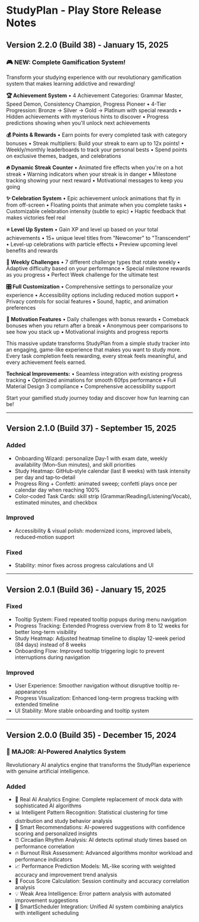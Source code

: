 # StudyPlan - Play Store Release Notes

## Version 2.2.0 (Build 38) - January 15, 2025

### 🎮 **NEW: Complete Gamification System!**

Transform your studying experience with our revolutionary gamification system that makes learning addictive and rewarding!

**🏆 Achievement System**
• 4 Achievement Categories: Grammar Master, Speed Demon, Consistency Champion, Progress Pioneer
• 4-Tier Progression: Bronze → Silver → Gold → Platinum with special rewards
• Hidden achievements with mysterious hints to discover
• Progress predictions showing when you'll unlock next achievements

**💰 Points & Rewards**
• Earn points for every completed task with category bonuses
• Streak multipliers: Build your streak to earn up to 12x points!
• Weekly/monthly leaderboards to track your personal bests
• Spend points on exclusive themes, badges, and celebrations

**🔥 Dynamic Streak Counter**
• Animated fire effects when you're on a hot streak
• Warning indicators when your streak is in danger
• Milestone tracking showing your next reward
• Motivational messages to keep you going

**✨ Celebration System**
• Epic achievement unlock animations that fly in from off-screen
• Floating points that animate when you complete tasks
• Customizable celebration intensity (subtle to epic)
• Haptic feedback that makes victories feel real

**⭐ Level Up System**
• Gain XP and level up based on your total achievements
• 15+ unique level titles from "Newcomer" to "Transcendent"
• Level-up celebrations with particle effects
• Preview upcoming level benefits and rewards

**📅 Weekly Challenges**
• 7 different challenge types that rotate weekly
• Adaptive difficulty based on your performance
• Special milestone rewards as you progress
• Perfect Week challenge for the ultimate test

**🎛️ Full Customization**
• Comprehensive settings to personalize your experience
• Accessibility options including reduced motion support
• Privacy controls for social features
• Sound, haptic, and animation preferences

**💪 Motivation Features**
• Daily challenges with bonus rewards
• Comeback bonuses when you return after a break
• Anonymous peer comparisons to see how you stack up
• Motivational insights and progress reports

This massive update transforms StudyPlan from a simple study tracker into an engaging, game-like experience that makes you want to study more. Every task completion feels rewarding, every streak feels meaningful, and every achievement feels earned.

**Technical Improvements:**
• Seamless integration with existing progress tracking
• Optimized animations for smooth 60fps performance
• Full Material Design 3 compliance
• Comprehensive accessibility support

Start your gamified study journey today and discover how fun learning can be!

---

## Version 2.1.0 (Build 37) - September 15, 2025

### Added
- Onboarding Wizard: personalize Day‑1 with exam date, weekly availability (Mon–Sun minutes), and skill priorities
- Study Heatmap: GitHub‑style calendar (last 8 weeks) with task intensity per day and tap‑to‑detail
- Progress Ring + Confetti: animated sweep; confetti plays once per calendar day when reaching 100%
- Color‑coded Task Cards: skill strip (Grammar/Reading/Listening/Vocab), estimated minutes, and checkbox

### Improved
- Accessibility & visual polish: modernized icons, improved labels, reduced‑motion support

### Fixed
- Stability: minor fixes across progress calculations and UI

---

## Version 2.0.1 (Build 36) - January 15, 2025

### Fixed
- Tooltip System: Fixed repeated tooltip popups during menu navigation
- Progress Tracking: Extended Progress overview from 8 to 12 weeks for better long-term visibility
- Study Heatmap: Adjusted heatmap timeline to display 12-week period (84 days) instead of 8 weeks
- Onboarding Flow: Improved tooltip triggering logic to prevent interruptions during navigation

### Improved
- User Experience: Smoother navigation without disruptive tooltip re-appearances
- Progress Visualization: Enhanced long-term progress tracking with extended timeline
- UI Stability: More stable onboarding and tooltip system

---

## Version 2.0.0 (Build 35) - December 15, 2024

### 🤖 MAJOR: AI-Powered Analytics System

Revolutionary AI analytics engine that transforms the StudyPlan experience with genuine artificial intelligence.

### Added
- 🧠 Real AI Analytics Engine: Complete replacement of mock data with sophisticated AI algorithms
- 📊 Intelligent Pattern Recognition: Statistical clustering for time distribution and study behavior analysis
- 🎯 Smart Recommendations: AI-powered suggestions with confidence scoring and personalized insights
- ⏰ Circadian Rhythm Analysis: AI detects optimal study times based on performance correlation
- 🔥 Burnout Risk Assessment: Advanced algorithms monitor workload and performance indicators
- 📈 Performance Prediction Models: ML-like scoring with weighted accuracy and improvement trend analysis
- 🎨 Focus Score Calculation: Session continuity and accuracy correlation analysis
- 💡 Weak Area Intelligence: Error pattern analysis with automated improvement suggestions
- 📅 SmartScheduler Integration: Unified AI system combining analytics with intelligent scheduling